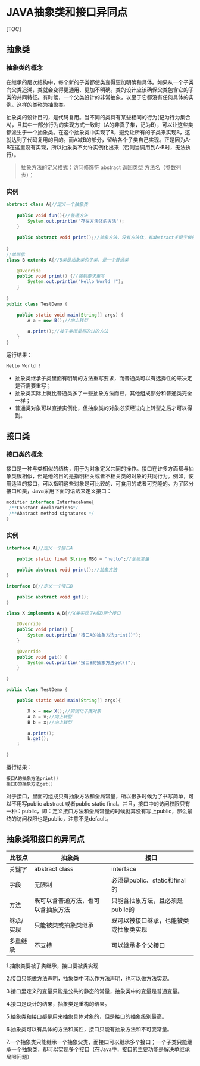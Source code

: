 # JAVA抽象类和接口异同点

[TOC]

## 抽象类

### 抽象类的概念

在继承的层次结构中，每个新的子类都使类变得更加明确和具体。如果从一个子类向父类追溯，类就会变得更通用、更加不明确。类的设计应该确保父类包含它的子类的共同特征。有时候，一个父类设计的非常抽象，以至于它都没有任何具体的实例。这样的类称为抽象类。

抽象类的设计目的，是代码复用。当不同的类具有某些相同的行为(记为行为集合A)，且其中一部分行为的实现方式一致时（A的非真子集，记为B），可以让这些类都派生于一个抽象类。在这个抽象类中实现了B，避免让所有的子类来实现B，这就达到了代码复用的目的。而A减B的部分，留给各个子类自己实现。正是因为A-B在这里没有实现，所以抽象类不允许实例化出来（否则当调用到A-B时，无法执行）。

> 抽象方法的定义格式：访问修饰符 abstract 返回类型 方法名（参数列表）；

### 实例

```java
abstract class A{//定义一个抽象类
	
	public void fun(){//普通方法
		System.out.println("存在方法体的方法");
	}
	
	public abstract void print();//抽象方法，没有方法体，有abstract关键字做修饰
	
}
//单继承
class B extends A{//B类是抽象类的子类，是一个普通类

	@Override
	public void print() {//强制要求重写
		System.out.println("Hello World !");
	}
	
}
public class TestDemo {

	public static void main(String[] args) {
		A a = new B();//向上转型
		
		a.print();//被子类所重写的过的方法
	}
}
```

运行结果：

```java
Hello World !
```

- 抽象类继承子类里面有明确的方法重写要求，而普通类可以有选择性的来决定是否需要重写；
- 抽象类实际上就比普通类多了一些抽象方法而已，其他组成部分和普通类完全一样；
- 普通类对象可以直接实例化，但抽象类的对象必须经过向上转型之后才可以得到。

## 接口类

### 接口类的概念

接口是一种与类相似的结构，用于为对象定义共同的操作。接口在许多方面都与抽象类很相似，但是他的目的是指明相关或者不相关类的对象的共同行为。例如，使用适当的接口，可以指明这些对象是可比较的、可食用的或者可克隆的。为了区分接口和类，Java采用下面的语法来定义接口：

```java
modifier interface InterfaceName{
 /**Constant declarations*/
 /**Abatract method signatures */
}
```

### 实例

```java
interface A{//定义一个接口A

    public static final String MSG = "hello";//全局常量

    public abstract void print();//抽象方法
}

interface B{//定义一个接口B

    public abstract void get();
}

class X implements A,B{//X类实现了A和B两个接口

    @Override
    public void print() {
        System.out.println("接口A的抽象方法print()");
    }

    @Override
    public void get() {
        System.out.println("接口B的抽象方法get()");
    }

}

public class TestDemo {

    public static void main(String[] args){

        X x = new X();//实例化子类对象
        A a = x;//向上转型
        B b = x;//向上转型

        a.print();
        b.get();
    }

}
```

运行结果：

```java
接口A的抽象方法print()
接口B的抽象方法get()
```

对于接口，里面的组成只有抽象方法和全局常量，所以很多时候为了书写简单，可以不用写public abstract 或者public static final。并且，接口中的访问权限只有一种：public，即：定义接口方法和全局常量的时候就算没有写上public，那么最终的访问权限也是public，注意不是default。

## 抽象类和接口的异同点

| 比较点    | 抽象类                             | 接口                                   |
| --------- | ---------------------------------- | -------------------------------------- |
| 关键字    | abstract class                     | interface                              |
| 字段      | 无限制                             | 必须是public、static和final的          |
| 方法      | 既可以含普通方法，也可以含抽象方法 | 只能含抽象方法，且必须是public的       |
| 继承/实现 | 只能被类或抽象类继承               | 既可以被接口继承，也能被类或抽象类实现 |
| 多重继承  | 不支持                             | 可以继承多个父接口                     |

1.抽象类要被子类继承，接口要被类实现

2.接口只能做方法声明，抽象类中可以作方法声明，也可以做方法实现。

3.接口里定义的变量只能是公共的静态的常量，抽象类中的变量是普通变量。

4.接口是设计的结果，抽象类是重构的结果。

5.抽象类和接口都是用来抽象具体对象的，但是接口的抽象级别最高。

6.抽象类可以有具体的方法和属性，接口只能有抽象方法和不可变常量。

7.一个抽象类只能继承一个抽象父类，而接口可以继承多个接口；一个子类只能继承一个抽象类，却可以实现多个接口（在Java中，接口的主要功能是解决单继承局限问题）